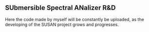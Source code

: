 ## SUbmersible Spectral ANalizer R&D
Here the code made by myself will be constantly be uploaded, as the developing of the SUSAN project grows and progresses.
